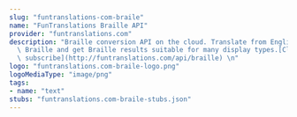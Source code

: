 ```yaml
---
slug: "funtranslations-com-braile"
name: "FunTranslations Braille API"
provider: "funtranslations.com"
description: "Braille conversion API on the cloud. Translate from English text to\
  \ Braille and get Braille results suitable for many display types.[Click here to\
  \ subscribe](http://funtranslations.com/api/braille) \n"
logo: "funtranslations.com-braile-logo.png"
logoMediaType: "image/png"
tags:
- name: "text"
stubs: "funtranslations.com-braile-stubs.json"
---
```


